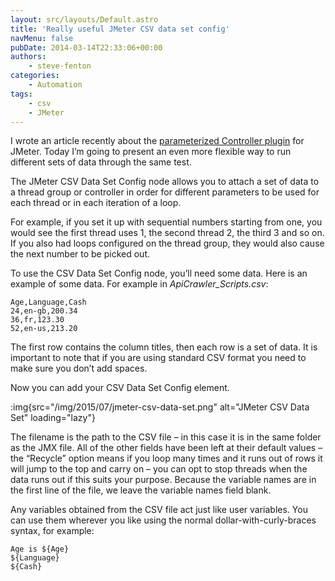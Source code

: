```yaml
---
layout: src/layouts/Default.astro
title: 'Really useful JMeter CSV data set config'
navMenu: false
pubDate: 2014-03-14T22:33:06+00:00
authors:
    - steve-fenton
categories:
    - Automation
tags:
    - csv
    - JMeter
---
```


I wrote an article recently about the [parameterized Controller plugin](/blog/2014/03/blog/really-useful-jmeter-plugins-parameterized-controller/) for JMeter. Today I’m going to present an even more flexible way to run different sets of data through the same test.

The JMeter CSV Data Set Config node allows you to attach a set of data to a thread group or controller in order for different parameters to be used for each thread or in each iteration of a loop.

For example, if you set it up with sequential numbers starting from one, you would see the first thread uses 1, the second thread 2, the third 3 and so on. If you also had loops configured on the thread group, they would also cause the next number to be picked out.

To use the CSV Data Set Config node, you’ll need some data. Here is an example of some data. For example in *ApiCrawler\_Scripts.csv*:

```csv
Age,Language,Cash
24,en-gb,200.34
36,fr,123.30
52,en-us,213.20
```

The first row contains the column titles, then each row is a set of data. It is important to note that if you are using standard CSV format you need to make sure you don’t add spaces.

Now you can add your CSV Data Set Config element.

:img{src="/img/2015/07/jmeter-csv-data-set.png" alt="JMeter CSV Data Set" loading="lazy"}

The filename is the path to the CSV file – in this case it is in the same folder as the JMX file. All of the other fields have been left at their default values – the “Recycle” option means if you loop many times and it runs out of rows it will jump to the top and carry on – you can opt to stop threads when the data runs out if this suits your purpose. Because the variable names are in the first line of the file, we leave the variable names field blank.

Any variables obtained from the CSV file act just like user variables. You can use them wherever you like using the normal dollar-with-curly-braces syntax, for example:

```
Age is ${Age}
${Language}
${Cash}
```